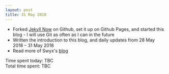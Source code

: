 ```yaml
---
layout: post
title: 31 May 2018
---
```


* Forked [Jekyll Now](https://github.com/barryclark/jekyll-now3) on Github, set it up on Github Pages, and started this blog - I will use Git as often as I can in the future
* Written the introduction to this blog, and daily updates from 28 May 2018 – 31 May 2018
* Read more of Swyx's [blog](https://sw-yx.github.io/2017/12/19/fcc-blogpost-draft-2)

Time spent today: TBC  
Total time spent: TBC  